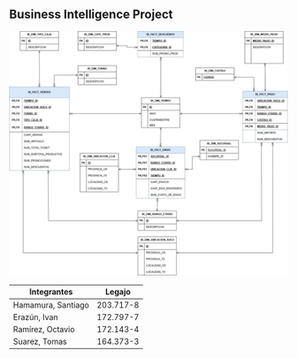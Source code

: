 
## Business Intelligence Project

![DER](DER_BI.jpg)


| Integrantes        | Legajo    |
| ------------------ | --------- |
| Hamamura, Santiago | 203.717-8 |
| Erazún, Ivan       | 172.797-7 |
| Ramírez, Octavio   | 172.143-4 |
| Suarez, Tomas      | 164.373-3 |


